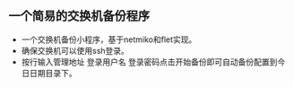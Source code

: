 ## 一个简易的交换机备份程序

- 一个交换机备份小程序，基于netmiko和flet实现。
- 确保交换机可以使用ssh登录。
- 按行输入管理地址 登录用户名 登录密码点击开始备份即可自动备份配置到今日日期目录下。